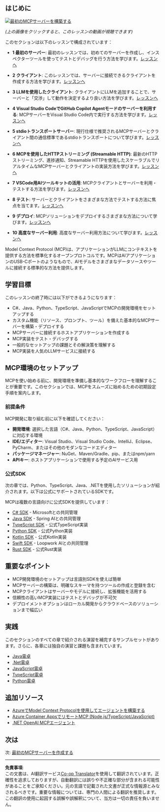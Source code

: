 <!--
CO_OP_TRANSLATOR_METADATA:
{
  "original_hash": "94b861de00829c34912ac36140f6183e",
  "translation_date": "2025-10-06T13:44:50+00:00",
  "source_file": "03-GettingStarted/README.md",
  "language_code": "ja"
}
-->
## はじめに  

[![最初のMCPサーバーを構築する](../../../translated_images/04.0ea920069efd979a0b2dad51e72c1df7ead9c57b3305796068a6cee1f0dd6674.ja.png)](https://youtu.be/sNDZO9N4m9Y)

_(上の画像をクリックすると、このレッスンの動画が視聴できます)_

このセクションは以下のレッスンで構成されています：

- **1 最初のサーバー**: 最初のレッスンでは、初めてのサーバーを作成し、インスペクターツールを使ってテストとデバッグを行う方法を学びます。[レッスンへ](01-first-server/README.md)

- **2 クライアント**: このレッスンでは、サーバーに接続できるクライアントを作成する方法を学びます。[レッスンへ](02-client/README.md)

- **3 LLMを使用したクライアント**: クライアントにLLMを追加することで、サーバーと「交渉」して動作を決定するより良い方法を学びます。[レッスンへ](03-llm-client/README.md)

- **4 Visual Studio CodeでGitHub Copilot Agentモードのサーバーを利用する**: MCPサーバーをVisual Studio Code内で実行する方法を学びます。[レッスンへ](04-vscode/README.md)

- **5 stdioトランスポートサーバー**: 現行仕様で推奨されるMCPサーバーとクライアント間の通信標準であるstdioトランスポートについて学びます。[レッスンへ](05-stdio-server/README.md)

- **6 MCPを使用したHTTPストリーミング (Streamable HTTP)**: 最新のHTTPストリーミング、進捗通知、Streamable HTTPを使用したスケーラブルでリアルタイムなMCPサーバーとクライアントの実装方法を学びます。[レッスンへ](06-http-streaming/README.md)

- **7 VSCode用AIツールキットの活用**: MCPクライアントとサーバーを利用・テストする方法を学びます。[レッスンへ](07-aitk/README.md)

- **8 テスト**: サーバーとクライアントをさまざまな方法でテストする方法に焦点を当てます。[レッスンへ](08-testing/README.md)

- **9 デプロイ**: MCPソリューションをデプロイするさまざまな方法について学びます。[レッスンへ](09-deployment/README.md)

- **10 高度なサーバー利用**: 高度なサーバー利用方法について学びます。[レッスンへ](./10-advanced/README.md)

Model Context Protocol (MCP)は、アプリケーションがLLMにコンテキストを提供する方法を標準化するオープンプロトコルです。MCPはAIアプリケーションのUSB-Cポートのようなもので、AIモデルをさまざまなデータソースやツールに接続する標準的な方法を提供します。

## 学習目標

このレッスンの終了時には以下ができるようになります：

- C#、Java、Python、TypeScript、JavaScriptでMCPの開発環境をセットアップする
- カスタム機能（リソース、プロンプト、ツール）を備えた基本的なMCPサーバーを構築・デプロイする
- MCPサーバーに接続するホストアプリケーションを作成する
- MCP実装をテスト・デバッグする
- 一般的なセットアップの課題とその解決策を理解する
- MCP実装を人気のLLMサービスに接続する

## MCP環境のセットアップ

MCPを使い始める前に、開発環境を準備し基本的なワークフローを理解することが重要です。このセクションでは、MCPをスムーズに始めるための初期設定手順を案内します。

### 前提条件

MCP開発に取り組む前に以下を確認してください：

- **開発環境**: 選択した言語（C#、Java、Python、TypeScript、JavaScript）に対応する環境
- **IDE/エディター**: Visual Studio、Visual Studio Code、IntelliJ、Eclipse、PyCharm、またはその他のモダンなコードエディター
- **パッケージマネージャー**: NuGet、Maven/Gradle、pip、またはnpm/yarn
- **APIキー**: ホストアプリケーションで使用する予定のAIサービス用

### 公式SDK

次の章では、Python、TypeScript、Java、.NETを使用したソリューションが紹介されます。以下は公式にサポートされているSDKです。

MCPは複数の言語向けに公式SDKを提供しています：
- [C# SDK](https://github.com/modelcontextprotocol/csharp-sdk) - Microsoftとの共同管理
- [Java SDK](https://github.com/modelcontextprotocol/java-sdk) - Spring AIとの共同管理
- [TypeScript SDK](https://github.com/modelcontextprotocol/typescript-sdk) - 公式TypeScript実装
- [Python SDK](https://github.com/modelcontextprotocol/python-sdk) - 公式Python実装
- [Kotlin SDK](https://github.com/modelcontextprotocol/kotlin-sdk) - 公式Kotlin実装
- [Swift SDK](https://github.com/modelcontextprotocol/swift-sdk) - Loopwork AIとの共同管理
- [Rust SDK](https://github.com/modelcontextprotocol/rust-sdk) - 公式Rust実装

## 重要なポイント

- MCP開発環境のセットアップは言語別SDKを使えば簡単
- MCPサーバーの構築は、明確なスキーマを持つツールの作成と登録を含む
- MCPクライアントはサーバーやモデルに接続し、拡張機能を活用する
- 信頼性の高いMCP実装にはテストとデバッグが不可欠
- デプロイメントオプションはローカル開発からクラウドベースのソリューションまで幅広い

## 実践

このセクションのすべての章で紹介される演習を補完するサンプルセットがあります。さらに、各章には独自の演習と課題も含まれています。

- [Java電卓](./samples/java/calculator/README.md)
- [.Net電卓](../../../03-GettingStarted/samples/csharp)
- [JavaScript電卓](./samples/javascript/README.md)
- [TypeScript電卓](./samples/typescript/README.md)
- [Python電卓](../../../03-GettingStarted/samples/python)

## 追加リソース

- [AzureでModel Context Protocolを使用してエージェントを構築する](https://learn.microsoft.com/azure/developer/ai/intro-agents-mcp)
- [Azure Container AppsでリモートMCP (Node.js/TypeScript/JavaScript)](https://learn.microsoft.com/samples/azure-samples/mcp-container-ts/mcp-container-ts/)
- [.NET OpenAI MCPエージェント](https://learn.microsoft.com/samples/azure-samples/openai-mcp-agent-dotnet/openai-mcp-agent-dotnet/)

## 次は

次: [最初のMCPサーバーを作成する](01-first-server/README.md)

---

**免責事項**:  
この文書は、AI翻訳サービス[Co-op Translator](https://github.com/Azure/co-op-translator)を使用して翻訳されています。正確性を追求しておりますが、自動翻訳には誤りや不正確な部分が含まれる可能性があることをご承知ください。元の言語で記載された文書が正式な情報源とみなされるべきです。重要な情報については、専門の人間による翻訳を推奨します。この翻訳の使用に起因する誤解や誤解釈について、当方は一切の責任を負いません。